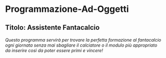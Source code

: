 # Programmazione-Ad-Oggetti
## Titolo: Assistente Fantacalcio
###### Questo programma servirà per trovare la perfetta formazione al fantacalcio ogni giornata senza mai sbagliare il calciatore o il modulo più appropriato da inserire così da poter essere primi e vincere!
  
